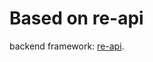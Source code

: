 Based on re-api
===============

backend framework: [re-api](https://github.com/rehellinen/re-api).
